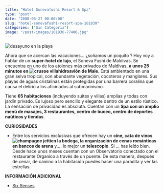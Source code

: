 ```yaml
---
title: "Hotel Sonevafushi Resort & Spa"
type: "post"
date: "2008-06-27 00:00:00"
slug: "hotel-sonevafushi-resort-spa-101830"
categories: ["Sin Categoría"]
image: "/post-images/101830-77406.jpg"
---
```


![desayuno en la playa](/post-images/101830-77406.jpg "desayuno en la playa")

Ahora que se acercan las vacaciones... ¿soñamos un poquito ? Hoy voy a hablar de un **super-hotel de lujo**, el Soneva Fushi de Maldivas. Se encuentra en uno de los atolones más privados de Maldivas, **a unos 25 minutos en ![crusoe villa ](/post-images/101830-77405.jpg "crusoe villa ")hidroavión de Male**. Está ambientado en una gran selva tropical, con abundante vegetación, cocoteros y manglares. Sus playas de aguas cristalinas están protegidas por una barrera coralina que causa el delirio a los aficinados al submarinismo.

Tiene **65 habitaciones** (incluyendo suites y villas) amplias y todas con jardín privado. Es lujoso pero sencillo y elegante dentro de un estilo rústico. La sensación de privacidad es absoluta. Cuentan con un **Spa con un amplio menú de masajes, 3 restaurantes, centro de buceo, centro de deportes naúticos y tiendas**.

**CURIOSIDADES**

- Entre los servicios exclusivas que ofrecen hay un **cine, cata de vinos ![champagne jetti](/post-images/101830-77404.jpg "champagne jetti")en la bodega, la organización de cenas románticas en bancos de arena** y.... lo mejor un **telescopio**. Si ... has leído bien. Desde hace unos meses cuentan con un Observatorio conectado con el restaurante Organico a través de un puente. De esta manera, después de cenar, de camino a la habitación puedes hacer una paradita y ver las estrellas.

**INFORMACIÓN ADICIONAL**

- [Six Senses](http://www.sixsenses.com/soneva-fushi/index.php)